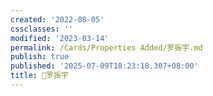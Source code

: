 ```yaml
---
created: '2022-08-05'
cssclasses: ''
modified: '2023-03-14'
permalink: /Cards/Properties Added/罗振宇.md
publish: true
published: '2025-07-09T18:23:18.307+08:00'
title: 🧑罗振宇
---
```


